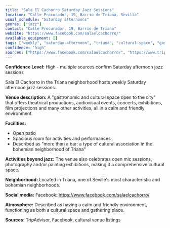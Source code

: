 ```yaml
---
title: "Sala El Cachorro Saturday Jazz Sessions"
location: "Calle Procurador, 19, Barrio de Triana, Sevilla"
usual_schedule: "Saturday afternoons"
genres: ["jazz"]
contact: "Calle Procurador, 19, Barrio de Triana"
website: "https://www.facebook.com/salaelcachorro/"
available_equipment: []
tags: ["weekly", "saturday-afternoon", "triana", "cultural-space", "gastronomic"]
confidence: "high"
sources: ["https://www.facebook.com/salaelcachorro/", "https://www.tripadvisor.com/Attraction_Review-g187443-d4273117-Reviews-Sala_El_Cachorro-Seville_Province_of_Seville_Andalucia.html", "https://shawnhennessey.substack.com/p/sevilla-jazz", "https://www.escenaensevilla.es/locales-teatro/sala-el-cachorro"]
---
```


**Confidence Level:** High - multiple sources confirm Saturday afternoon jazz sessions

Sala El Cachorro in the Triana neighborhood hosts weekly Saturday afternoon jazz sessions.

**Venue description:** A "gastronomic and cultural space open to the city" that offers theatrical productions, audiovisual events, concerts, exhibitions, film projections and many other activities, all in a calm and friendly environment.

**Facilities:**
- Open patio
- Spacious room for activities and performances
- Described as "more than a bar: a type of cultural association in the bohemian neighborhood of Triana"

**Activities beyond jazz:** The venue also celebrates open mic sessions, photography and/or painting exhibitions, making it a comprehensive cultural space.

**Neighborhood:** Located in Triana, one of Seville's most characteristic and bohemian neighborhoods.

**Social media:** Facebook: https://www.facebook.com/salaelcachorro/

**Atmosphere:** Described as having a calm and friendly environment, functioning as both a cultural space and gathering place.

**Sources:** TripAdvisor, Facebook, cultural venue listings
